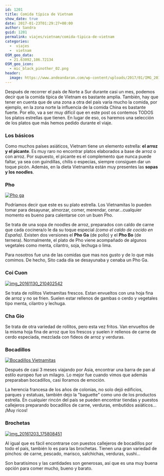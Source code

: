 ```yaml
---
id: 1201
title: Comida típica de Vietnam
show_date: true
date: 2017-01-23T01:29:27+00:00
author: Sandra
guid: 1201
permalink: viajes/vietnam/comida-tipica-de-vietnam
categories:
  -  viajes
  -  vietnam
OSM_geo_data:
  - 21.63092,106.72134
OSM_geo_icon:
  - mic_black_pinother_02.png
header:
  image: https://www.andeandaran.com/wp-content/uploads/2017/01/IMG_20161203_175808451.jpg
---
```

Después de recorrer el país de Norte a Sur durante casi un mes, podemos decir que la comida típica de Vietnam es bastante amplia. También, hay que tener en cuenta que de una zona a otra del país varía mucho la comida, por ejemplo, en la zona norte la influencia de la comida China es bastante fuerte. Por ello, va a ser muy difícil que en este post os contemos TODOS los platos estrellas que tienen. En lugar de eso, os haremos una selección de los platos que más hemos pedido durante el viaje.

### Los básicos

Como muchos países asiáticos, Vietnam tiene un elemento estrella: **el arroz y el picante**. Es muy raro no encontrar platos elaborados a base de arroz o con arroz. Por supuesto, el picante es el complemento que nunca puede faltar, ya sea con guindillas, chilis o especias, siempre consiguen dar un toque picón. Además, en la dieta Vietnamita están muy presentes las **sopas y los noodles**.

### Pho

[<img class="alignnone size-full wp-image-1222" src="https://www.andeandaran.com/wp-content/uploads/2017/01/IMG_20161202_154243537.jpg?resize=810%2C455" alt="Pho ga" />](https://www.andeandaran.com/wp-content/uploads/2017/01/IMG_20161202_154243537.jpg)

Podríamos decir que este es su plato estrella. Los Vietnamitas lo pueden tomar para desayunar, almorzar, comer, merendar, cenar...cualquier momento es bueno para calentarse con un buen Pho.

Se trata de una sopa de noodles de arroz, preparados con caldo de carne que cada cocinera/o le da su toque especial _(como el caldo de cocido en España)_. Existen dos versiones el **Pho Ga** (de pollo) y el **Pho Bo** (de ternera). Normalmente, el plato de Pho viene acompañado de algunos vegetales como menta, cilantro, soja, lechuga o lima.

Para nosotros fue una de las comidas que mas nos gusto y de lo que más comimos. De hecho, Sito cada día se desayunaba y cenaba un Pho Ga.

### Coi Cuon

[<img class="alignnone size-full wp-image-1220" src="https://www.andeandaran.com/wp-content/uploads/2017/01/IMG_20161130_210402542.jpg?resize=810%2C455" alt="img_20161130_210402542" />](https://www.andeandaran.com/wp-content/uploads/2017/01/IMG_20161130_210402542.jpg)

Se trata de rollitos Vietnamitas frescos. Estan envueltos con una hoja fina de arroz y no se frien. Suelen estar rellenos de gambas o cerdo y vegetales tipo menta, cilantro y lechuga.

### Cha Gio

Se trata de otra variedad de rollitos, pero esta vez fritos. Van envueltos de la misma hoja fina de arroz que los frescos y suelen ir rellenos de carne de cerdo especiada, mezclada con fideos de arroz y verduras.

### Bocadillos

[<img class="alignnone size-full wp-image-1224" src="https://www.andeandaran.com/wp-content/uploads/2017/01/IMG_20170111_135859156_HDR.jpg?resize=810%2C455" alt="Bocadillos Vietnamitas" />](https://www.andeandaran.com/wp-content/uploads/2017/01/IMG_20170111_135859156_HDR.jpg)

Después de casi 3 meses viajando por Asia, encontrar una barra de pan al estilo europeo fue un milagro. Lo mejor fue cuando vimos que  además preparaban bocadillos, casi lloramos de emoción.

La herencia francesa de los años de colonias, no solo dejó edificios, parques y estatuas, también dejo la "baguette" como uno de los productos estrella. En cualquier rincón del país se pueden encontrar tiendas y puestos callejeros preparando bocadillos de carne, verduras, embutidos asiáticos...¡Muy ricos!

### Brochetas

[<img class="alignnone size-full wp-image-1225" src="https://www.andeandaran.com/wp-content/uploads/2017/01/IMG_20161203_175808451.jpg?resize=810%2C455" alt="img_20161203_175808451" />](https://www.andeandaran.com/wp-content/uploads/2017/01/IMG_20161203_175808451.jpg)

Al igual que es fácil encontrarse con puestos callejeros de bocadillos por todo el país, también lo es para las brochetas. Tienen una gran variedad de pinchos: de carne, pescado, marisco, salchichas, verduras, sushi...

Son baratisimos y las cantidades son generosas, así que es una muy buena opción para comer mucho, bueno y barato.
